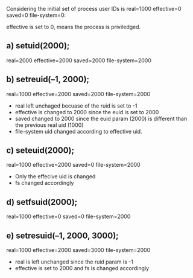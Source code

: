 Considering the initial set of process user IDs is real=1000 effective=0 saved=0 file-system=0:


effective is set to 0, means the process is priviledged.

## a) setuid(2000);

real=2000 effective=2000 saved=2000 file-system=2000

## b) setreuid(–1, 2000);

real=1000 effective=2000 saved=2000 file-system=2000

* real left unchaged becuase of the ruid is set to -1
* effective is changed to 2000 since the euid is set to 2000
* saved changed to 2000 since the euid param (2000) is different than the previous real uid (1000)
* file-system uid changed according to effective uid.


## c) seteuid(2000);

real=1000 effective=2000 saved=0 file-system=2000

* Only the effecive uid is changed
* fs changed accordingly

## d) setfsuid(2000);

real=1000 effective=0 saved=0 file-system=2000

## e) setresuid(–1, 2000, 3000);

real=1000 effective=2000 saved=3000 file-system=2000

* real is left unchanged since the ruid param is -1
* effective is set to 2000 and fs is changed accordingly
